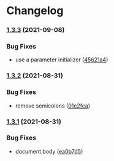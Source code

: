 # Changelog

### [1.3.3](https://www.github.com/Financial-Times/origami-monorepo/compare/o-autocomplete-v1.3.2...o-autocomplete-v1.3.3) (2021-09-08)


### Bug Fixes

* use a parameter initializer ([45621a4](https://www.github.com/Financial-Times/origami-monorepo/commit/45621a419d7fcb6d54ecabac6014d2d52cabf10e))

### [1.3.2](https://www.github.com/Financial-Times/origami-monorepo/compare/o-autocomplete-v1.3.1...o-autocomplete-v1.3.2) (2021-08-31)


### Bug Fixes

* remove semicolons ([01e2fca](https://www.github.com/Financial-Times/origami-monorepo/commit/01e2fcae983cde9969596ca22e2e2c656f4bb41b))

### [1.3.1](https://www.github.com/Financial-Times/origami-monorepo/compare/o-autocomplete-v1.3.0...o-autocomplete-v1.3.1) (2021-08-31)


### Bug Fixes

* document.body ([ea0b7d5](https://www.github.com/Financial-Times/origami-monorepo/commit/ea0b7d53a4ca421f73bc963ba5c753c99b1c16a2))
